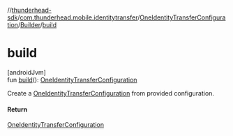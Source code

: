 //[thunderhead-sdk](../../../../index.md)/[com.thunderhead.mobile.identitytransfer](../../index.md)/[OneIdentityTransferConfiguration](../index.md)/[Builder](index.md)/[build](build.md)

# build

[androidJvm]\
fun [build](build.md)(): [OneIdentityTransferConfiguration](../index.md)

Create a [OneIdentityTransferConfiguration](../index.md) from provided configuration.

#### Return

[OneIdentityTransferConfiguration](../index.md)
